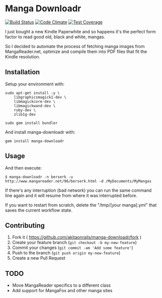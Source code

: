 # Manga Downloadr

[![Build Status](https://travis-ci.org/akitaonrails/manga-downloadr.svg)](https://travis-ci.org/akitaonrails/manga-downloadr)
[![Code Climate](https://codeclimate.com/repos/54ac0c066956802e06000ffb/badges/441f1f6af106cc32b2b5/gpa.svg)](https://codeclimate.com/repos/54ac0c066956802e06000ffb/feed)
[![Test Coverage](https://codeclimate.com/repos/54ac0c066956802e06000ffb/badges/441f1f6af106cc32b2b5/coverage.svg)](https://codeclimate.com/repos/54ac0c066956802e06000ffb/feed)

I just bought a new Kindle Paperwhite and so happens it's the perfect form factor
to read good old, black and white, mangas.

So I decided to automate the process of fetching manga images from MangaReader.net,
optimize and compile them into PDF files that fit the Kindle resolution.

## Installation

Setup your environment with:

```
sudo apt-get install -y \
    libgraphicsmagick1-dev \
    libmagickcore-dev \
    libmagickwand-dev \
    ruby-dev \
    zlib1g-dev

sudo gem install bundler
```

And install manga-downloadr with:

```
gem install manga-downloadr
```

## Usage

And then execute:

    $ manga-downloadr -n berserk -u http://www.mangareader.net/96/berserk.html -d /MyDocuments/MyMangas

If there's any interruption (bad network) you can run the same command line again and it will resume from
where it was interrupted before.

If you want to restart from scratch, delete the "/tmp/[your manga].yml" that saves the current workflow state.

## Contributing

1. Fork it ( https://github.com/akitaonrails/manga-downloadr/fork )
2. Create your feature branch (`git checkout -b my-new-feature`)
3. Commit your changes (`git commit -am 'Add some feature'`)
4. Push to the branch (`git push origin my-new-feature`)
5. Create a new Pull Request

## TODO

* Move MangaReader specifics to a different class
* Add support for MangaFox and other manga sites
